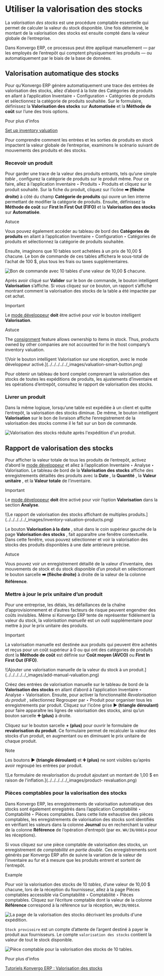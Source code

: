 # Utiliser la valorisation des stocks

La _valorisation des stocks_ est une procédure comptable essentielle qui
permet de calculer la valeur du stock disponible. Une fois déterminé, le
montant de la valorisation des stocks est ensuite compté dans la valeur
globale de l’entreprise.

Dans Konvergo ERP, ce processus peut être appliqué manuellement — par les employés de
l’entrepôt qui comptent physiquement les produits — ou automatiquement par le
biais de la base de données.

## Valorisation automatique des stocks

Pour qu’Konvergo ERP génère automatiquement une trace des entrées de valorisation des
stocks, allez d’abord à la liste des Catégories de produits en allant à
l’application Inventaire ‣ Configuration ‣ Catégories de produits et
sélectionnez la catégorie de produits souhaitée. Sur le formulaire, définissez
la **Valorisation des stocks** sur **Automatisée** et la **Méthode de coût**
sur l’une des trois options.

<div class="alert alert-secondary">
<p class="alert-title">
Pour plus d'infos</p><p><a href="inventory_valuation_config">Set up inventory valuation</a></p>
</div>

Pour comprendre comment les entrées et les sorties de produits en stock
impactent la valeur globale de l’entreprise, examinons le scénario suivant de
mouvements des produits et des stocks.

### Recevoir un produit

Pour garder une trace de la valeur des produits entrants, tels qu’une simple
_table_ , configurez la catégorie de produits sur le produit même. Pour ce
faire, allez à l’application Inventaire ‣ Produits ‣ Produits et cliquez sur
le produit souhaité. Sur la fiche du produit, cliquez sur l’icône **➡️ (flèche
droite)** à côté du champ **Catégorie de produits** qui ouvre un lien interne
permettant de modifier la catégorie de produits. Ensuite, définissez la
**Méthode de coût** sur **First In First Out (FIFO)** et la **Valorisation des
stocks** sur **Automatisée**.

<div class="alert alert-info">
<p class="alert-title">
Astuce</p><p>Vous pouvez également accéder au tableau de bord des <b>Catégories de produits</b> en allant à l’application Inventaire ‣ Configuration ‣ Catégories de produits et sélectionnez la catégorie de produits souhaitée.</p>
</div>

Ensuite, imaginons que 10 tables sont achetées à un prix de 10,00 $ chacune.
Le bon de commande de ces tables affichera le sous-total de l’achat de 100 $,
plus tous les frais ou taxes supplémentaires.

![Bon de commande avec 10 tables d'une valeur de 10,00 $
chacune.](../../../../../_images/purchase-order.png)

Après avoir cliqué sur **Valider** sur le bon de commande, le bouton
intelligent **Valorisation** s’affiche. Si vous cliquez sur ce bouton, un
rapport s’affiche montrant comment la valorisation des stocks de la table a
été impactée par cet achat.

<div class="alert alert-warning">
<p class="alert-title">
Important</p><p>Le <a href="../../../../general/developer_mode#developer-mode"><span class="std std-ref">mode développeur</span></a> <b>doit</b> être activé pour voir le bouton intelligent <b>Valorisation</b>.</p>
</div> <div class="alert alert-info">
<p class="alert-title">
Astuce</p><p>The <a href="../advanced_operations_warehouse/owned_stock">consignment</a>
feature allows ownership to items in stock. Thus, products owned by other companies are not
accounted for in the host company’s inventory valuation.</p>
</div> ![Voir le bouton intelligent
Valorisation sur une réception, avec le mode développeur
activé.](../../../../../_images/valuation-smart-button.png)

Pour obtenir un tableau de bord complet comprenant la valorisation des stocks
de toutes les expéditions de produits, les ajustements d’inventaire et les
opérations d’entrepôt, consultez le rapport de valorisation des stocks.

### Livrer un produit

Dans la même logique, lorsqu’une table est expédiée à un client et quitte
l’entrepôt, la valorisation des stocks diminue. De même, le bouton intelligent
**Valorisation** sur le bon de livraison affiche l’enregistrement de la
valorisation des stocks comme il le fait sur un bon de commande.

![Valorisation des stocks réduite après l'expédition d'un
produit.](../../../../../_images/decreased-stock-valuation.png)

## Rapport de valorisation des stocks

Pour afficher la valeur totale de tous les produits de l’entrepôt, activez
d’abord le [mode
développeur](../../../../general/developer_mode#developer-mode) et allez
à l’application Inventaire ‣ Analyse ‣ Valorisation. Le tableau de bord de la
**Valorisation des stocks** affiche des enregistrements détaillés des produits
avec la **Date** , la **Quantité** , la **Valeur unitaire** , et la **Valeur
totale** de l’inventaire.

<div class="alert alert-warning">
<p class="alert-title">
Important</p><p>Le <a href="../../../../general/developer_mode#developer-mode"><span class="std std-ref">mode développeur</span></a> <b>doit</b> être activé pour voir l’option <b>Valorisation</b> dans la section <b>Analyse</b>.</p>
</div> ![Le rapport de valorisation des stocks affichant de
multiples produits.](../../../../../_images/inventory-valuation-products.png)

Le bouton **Valorisation à la date** , situé dans le coin supérieur gauche de
la page **Valorisation des stocks** , fait apparaître une fenêtre
contextuelle. Dans cette fenêtre, vous pouvez sélectionner et voir la
valorisation des stocks des produits disponibles à une date antérieure
précise.

<div class="alert alert-info">
<p class="alert-title">
Astuce</p><p>Vous pouvez voir un enregistrement détaillé de la valeur d’inventaire, des mouvements de stock et du stock disponible d’un produit en sélectionnant le bouton sarcelle <b>➡️ (flèche droite)</b> à droite de la valeur de la colonne <b>Référence</b>.</p>
</div>

### Mettre à jour le prix unitaire d’un produit

Pour une entreprise, les délais, les défaillances de la chaîne
d’approvisionnement et d’autres facteurs de risque peuvent engendrer des coûts
invisibles. Même si Konvergo ERP tente de représenter fidèlement la valeur du stock,
la _valorisation manuelle_ est un outil supplémentaire pour mettre à jour le
prix unitaire des produits.

<div class="alert alert-warning">
<p class="alert-title">
Important</p><p>La valorisation manuelle est destinée aux produits qui peuvent être achetés et reçus pour un coût supérieur à 0 ou qui ont des catégories de produits dont la <b>Méthode de coût</b> est définie sur <b>Coût moyen (AVCO)</b> ou <b>First In First Out (FIFO)</b>.</p>
</div> ![Ajouter une valorisation manuelle de la valeur du stock
à un produit.](../../../../../_images/add-manual-valuation.png)

Créez des entrées de valorisation manuelle sur le tableau de bord de la
**Valorisation des stocks** en allant d’abord à l’application Inventaire ‣
Analyse ‣ Valorisation. Ensuite, pour activer la fonctionnalité
_Revalorisation du produit_ , sélectionnez Regrouper par ‣ Produit pour
organiser tous les enregistrements par produit. Cliquez sur l’icône grise **▶️
(triangle déroulant)** pour faire apparaître les lignes de valorisation des
stocks, ainsi qu’un bouton sarcelle **➕ (plus)** à droite.

Cliquez sur le bouton sarcelle **\+ (plus)** pour ouvrir le formulaire de
**revalorisation du produit**. Ce formulaire permet de recalculer la valeur
des stocks d’un produit, en augmentant ou en diminuant le prix unitaire de
chaque produit.

<div class="alert alert-primary">
<p class="alert-title">
Note</p><p>Les boutons <b>▶️ (triangle déroulant)</b> et <b>➕ (plus)</b> ne sont visibles qu’après avoir regroupé les entrées par produit.</p>
</div> ![Le formulaire de revalorisation du produit ajoutant un
montant de 1,00 $ en raison de l'inflation.](../../../../../_images/product-
revaluation.png)

### Pièces comptables pour la valorisation des stocks

Dans Konvergo ERP, les enregistrements de valorisation automatique des stocks sont
également enregistrés dans l’application Comptabilité ‣ Comptabilité ‣ Pièces
comptables. Dans cette liste exhaustive des pièces comptables, les
enregistrements de valorisation des stocks sont identifiés en vérifiant les
valeurs dans la colonne **Journal** ou en recherchant la valeur de la colonne
**Référence** de l’opération d’entrepôt (par ex. `WH/IN/00014` pour les
réceptions).

Si vous cliquez sur une pièce comptable de valorisation des stocks, un
enregistrement de _comptabilité en partie double_. Ces enregistrements sont
générés par Konvergo ERP afin de suivre la variation de la valeur de l’inventaire au
fur et à mesure que les produits entrent et sortent de l’entrepôt.

<div class="alert alert-success">
<p class="alert-title">
Example</p><p>Pour voir la valorisation des stocks de 10 <em>tables</em>, d’une valeur de 10,00 $ chacune, lors de la réception du fournisseur, allez à la page Pièces comptables accessible via Comptabilité ‣ Comptabilité ‣ Pièces comptables. Cliquez sur l’écriture comptable dont la valeur de la colonne <b>Référence</b> correspond à la référence sur la réception, <code>WH/IN/00014</code>.</p>
<img alt="La page de la valorisation des stocks décrivant les produits d'une expédition." class="align-center" src="../../../../../_images/stock-valuation-product.png"/>
<p><code>Stock provisoire</code> est un compte d’attente de l’argent destiné à payer le produit aux fournisseurs. Le compte <code>valorisation des stocks</code> contient la valeur de tout le stock disponible.</p>
<img alt="Pièce comptable pour la valorisation des stocks de 10 tables." class="align-center" src="../../../../../_images/inventory-valuation-entry.png"/>
</div> <div class="alert alert-secondary">
<p class="alert-title">
Pour plus d'infos</p><p><a href="https://www.odoo.com/slides/slide/2795/share">Tutoriels Konvergo ERP : Valorisation des stocks</a></p>
</div>

